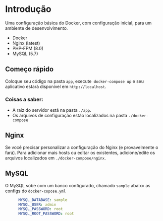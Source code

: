 # Introdução

Uma configuração básica do Docker, com configuração inicial, para um ambiente de desenvolvimento.

* Docker
* Nginx (latest)
* PHP-FPM (8.0)
* MySQL (5.7)

## Começo rápido

Coloque seu código na pasta `app`, execute` docker-compose up` e seu aplicativo estará disponível em `http://localhost`.

### Coisas a saber:

* A raiz do servidor está na pasta `./app`.
* Os arquivos de configuração estão localizados na pasta `./docker-compose`

## Nginx

Se você precisar personalizar a configuração do Nginx (e provavelmente o fará). Para adicionar mais hosts ou editar os
existentes, adicione/edite os arquivos localizados em `./docker-compose/nginx`.

## MySQL

O MySQL sobe com um banco configurado, chamado `sample` abaixo as configs do `docker-copose.yml`

```yml
      MYSQL_DATABASE: sample
      MYSQL_USER: admin
      MYSQL_PASSWORD: root
      MYSQL_ROOT_PASSWORD: root
```
